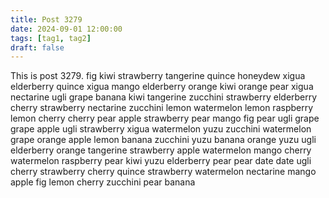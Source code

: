 ```yaml
---
title: Post 3279
date: 2024-09-01 12:00:00
tags: [tag1, tag2]
draft: false
---
```

This is post 3279.
fig
kiwi
strawberry
tangerine
quince
honeydew
xigua
elderberry
quince
xigua
mango
elderberry
orange
kiwi
orange
pear
xigua
nectarine
ugli
grape
banana
kiwi
tangerine
zucchini
strawberry
elderberry
cherry
strawberry
nectarine
zucchini
lemon
watermelon
lemon
raspberry
lemon
cherry
cherry
pear
apple
strawberry
pear
mango
fig
pear
ugli
grape
grape
apple
ugli
strawberry
xigua
watermelon
yuzu
zucchini
watermelon
grape
orange
apple
lemon
banana
zucchini
yuzu
banana
orange
yuzu
ugli
elderberry
orange
tangerine
strawberry
apple
watermelon
mango
cherry
watermelon
raspberry
pear
kiwi
yuzu
elderberry
pear
pear
date
date
ugli
cherry
strawberry
cherry
quince
strawberry
watermelon
nectarine
mango
apple
fig
lemon
cherry
zucchini
pear
banana

